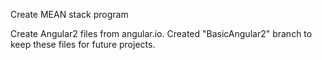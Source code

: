 

Create MEAN stack program

Create Angular2 files from angular.io. Created "BasicAngular2" branch to keep these files for future projects.
